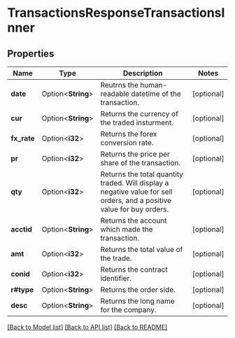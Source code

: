 # TransactionsResponseTransactionsInner

## Properties

Name | Type | Description | Notes
------------ | ------------- | ------------- | -------------
**date** | Option<**String**> | Reutrns the human-readable datetime of the transaction. | [optional]
**cur** | Option<**String**> | Returns the currency of the traded insturment. | [optional]
**fx_rate** | Option<**i32**> | Returns the forex conversion rate. | [optional]
**pr** | Option<**i32**> | Returns the price per share of the transaction. | [optional]
**qty** | Option<**i32**> | Returns the total quantity traded. Will display a negative value for sell orders, and a positive value for buy orders.  | [optional]
**acctid** | Option<**String**> | Returns the account which made the transaction. | [optional]
**amt** | Option<**i32**> | Returns the total value of the trade. | [optional]
**conid** | Option<**i32**> | Returns the contract identifier. | [optional]
**r#type** | Option<**String**> | Returns the order side. | [optional]
**desc** | Option<**String**> | Returns the long name for the company. | [optional]

[[Back to Model list]](../README.md#documentation-for-models) [[Back to API list]](../README.md#documentation-for-api-endpoints) [[Back to README]](../README.md)
